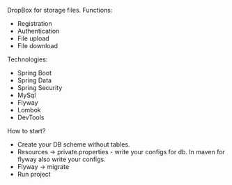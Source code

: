 DropBox for storage files.
Functions:
 - Registration
 - Authentication
 - File upload
 - File download

Technologies:
 - Spring Boot
 - Spring Data
 - Spring Security
 - MySql
 - Flyway
 - Lombok
 - DevTools

 How to start?
  - Create your DB scheme without tables.
  - Resources -> private.properties - write your configs for db. 
  In maven for flyway also write your configs. 
  - Flyway -> migrate
  - Run project
